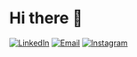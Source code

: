 # Hi there 👋


[![LinkedIn](https://img.shields.io/badge/LinkedIn-0A66C2?style=flat-square&logo=linkedin&logoColor=white&labelColor=0A66C2)](https://www.linkedin.com/in/guilherme-almeida-a21504158/)
[![Email](https://img.shields.io/badge/Email-D14836?style=flat-square&logo=gmail&logoColor=white&labelColor=D14836)](mailto:gui3jasl@gmail.com)
[![Instagram](https://img.shields.io/badge/Instagram-E4405F?style=flat-square&logo=instagram&logoColor=white&labelColor=E4405F)](https://www.instagram.com/gui_almeida3/)
